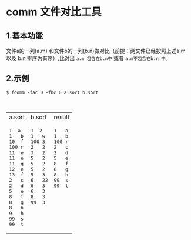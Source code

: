 # comm 文件对比工具

## 1.基本功能

文件a的一列(a.m) 和文件b的一列(b.n)做对比（前提：两文件已经按照上述a.m 以及 b.n 排序为有序）,比对出 `a.m 包含在b.n中` 或者 `a.m不包含在b.n 中`。

## 2.示例
```
$ fcomm -fac 0 -fbc 0 a.sort b.sort
```

<table>
    <tr>
        <td>a.sort</td>
         <td>b.sort</td>
         <td>result</td>
    </tr>
    <tr>
        <td valign=top><pre>1  a
1   b
10  f
100 r
11  e
11  e
11  q
12  e
13  f
2   c
2   d
5   e
8   f
8   g
8   h
9   h
99  s
99  t</pre>
</td>
        <td valign=top><pre>1  2
1   w
100 3
2   2
3   2
5   2
5   2
5   2
5   3
6   22
6   3
6   3
8   3
99  3</pre></td>
<td valign=top>
<pre>1   a
1   b
100 r
2   c
2   d
5   e
8   f
8   g
8   h
99  s
99  t
</pre>
</td>
    </tr>
</table>


